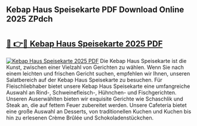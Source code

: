 ## Kebap Haus Speisekarte PDF Download Online 2025 ZPdch

# <h2><a href="http://gc7uq9.nevu.top/?p=Kebap+Haus+Speisekarte">🔗 👉🔴 Kebap Haus Speisekarte 2025 PDF</a></h2>

[![Kebap Haus Speisekarte 2025 PDF](https://i.imgur.com/dBaPXMq.png)](http://gc7uq9.nevu.top/?p=Kebap+Haus+Speisekarte)
Die Kebap Haus Speisekarte ist die Kunst, zwischen einer Vielzahl von Gerichten zu wählen. Wenn Sie nach einem leichten und frischen Gericht suchen, empfehlen wir Ihnen, unseren Salatbereich auf der Kebap Haus Speisekarte zu besuchen. Für Fleischliebhaber bietet unsere Kebap Haus Speisekarte eine umfangreiche Auswahl an Rind-, Schweinefleisch-, Hühnchen- und Fischgerichten. Unseren Auserwählten bieten wir exquisite Gerichte wie Schaschlik und Steak an, die auf fettem Feuer zubereitet werden. Unsere Cafeteria bietet eine große Auswahl an Desserts, von traditionellen Kuchen und Kuchen bis hin zu erlesenen Crème Brûlée und Schokoladenstückchen.
